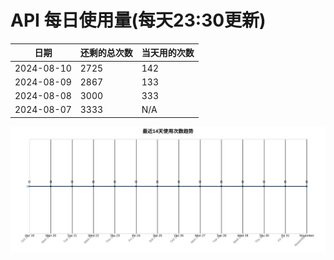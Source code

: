 # API 每日使用量(每天23:30更新)

| 日期       | 还剩的总次数 | 当天用的次数 |
|------------|------------|-------------------|
| 2024-08-10 | 2725 | 142                |
| 2024-08-09 | 2867 | 133                |
| 2024-08-08 | 3000 | 333                |
| 2024-08-07 | 3333 | N/A                |


 ![走势图](./chart.svg)
